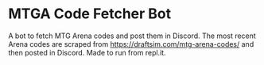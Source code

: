 # MTGA Code Fetcher Bot
A bot to fetch MTG Arena codes and post them in Discord. The most recent Arena codes are scraped from https://draftsim.com/mtg-arena-codes/ and then posted in Discord. Made to run from repl.it.
